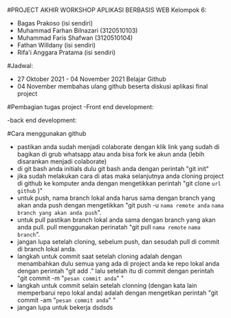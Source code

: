 #PROJECT AKHIR WORKSHOP APLIKASI BERBASIS WEB
Kelompok 6:
- Bagas Prakoso (isi sendiri)
- Muhammad Farhan Bilnazari (3120510103)
- Muhammad Faris Shafwan (3120510104)
- Fathan Willdany (isi sendiri)
- Rifa'i Anggara Pratama (isi sendiri)

#Jadwal:
- 27 Oktober 2021 - 04 November 2021 Belajar Github
- 04 November membahas ulang github beserta diskusi aplikasi final project


#Pembagian tugas project
-Front end development:

-back end development:


#Cara menggunakan github
- pastikan anda sudah menjadi colaborate dengan klik link yang sudah di bagikan di grub whatsapp atau anda bisa fork ke akun anda (lebih disarankan menjadi colaborate)
- di git bash anda initials dulu git bash anda dengan perintah "git init"
- jika sudah melakukan cara di atas maka selanjutnya anda cloning project di github ke komputer anda dengan mengetikkan perintah "git clone `url github` )"
- untuk push, nama branch lokal anda harus sama dengan branch yang akan anda push dengan mengetikkan "git push -u `nama remote anda` `nama branch yang akan anda push`".
- untuk pull pastikan branch lokal anda sama dengan branch yang akan anda pull. pull menggunakan perinatah "git pull `nama remote` `nama branch`".
- jangan lupa setelah cloning, sebelum push, dan sesudah pull di commit di branch lokal anda.
- langkah untuk commit saat setelah cloning adalah dengan menambahkan dulu semua yang ada di project anda ke repo lokal anda dengan perintah "git add ." lalu setelah itu di commit dengan perintah "git commit -m "`pesan commit anda`" " 
- langkah untuk commit selain setelah clonning (dengan kata lain memperbarui repo lokal anda) adalah dengan mengetikan perintah "git commit -am "`pesan commit anda`" "
- jangan lupa untuk bekerja
dsdsds
